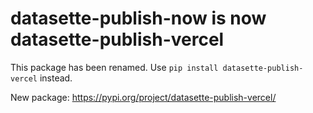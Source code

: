 # datasette-publish-now is now datasette-publish-vercel

This package has been renamed. Use `pip install datasette-publish-vercel` instead.

New package: https://pypi.org/project/datasette-publish-vercel/

